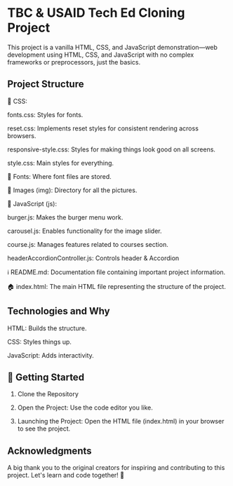 # TBC & USAID Tech Ed Cloning Project

This project is a vanilla HTML, CSS, and JavaScript demonstration—web development using HTML, CSS, and JavaScript with no complex frameworks or preprocessors, just the basics.


## Project Structure
🎨 CSS:

fonts.css: Styles for fonts.

reset.css:  Implements reset styles for consistent rendering across browsers.

responsive-style.css: Styles for making things look good on all screens.

style.css: Main styles for everything.


 📁 Fonts: Where font files are stored.


 📁 Images (img): Directory for all the pictures.


🚀 JavaScript (js):

burger.js: Makes the burger menu work.

carousel.js: Enables functionality for the image slider.

course.js: Manages features related to courses section.

headerAccordionController.js: Controls header & Accordion


ℹ️ README.md: Documentation file containing important project information.


🏠 index.html: The main HTML file representing the structure of the project.




## Technologies and Why
HTML: Builds the structure.

CSS: Styles things up.

JavaScript: Adds interactivity.



## 🚀 Getting Started
1) Clone the Repository

2) Open the Project:
Use the code editor you like.

3) Launching the Project:
Open the HTML file (index.html) in your browser to see the project.




## Acknowledgments
A big thank you to the original creators for inspiring and contributing to this project. Let's learn and code together! 🚀